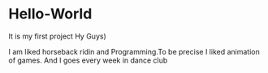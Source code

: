 # Hello-World
It is my first project
 Hy Guys)
 
 I am liked horseback ridin and Programming.To be precise I liked animation of games.
 And I goes every week in dance club
